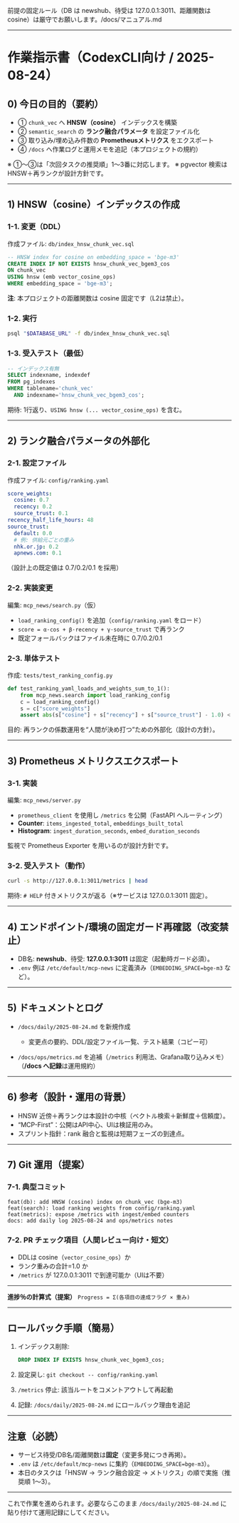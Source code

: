 前提の固定ルール（DB は newshub、待受は 127.0.0.1:3011、距離関数は cosine）は厳守でお願いします。/docs/マニュアル.md

---

# 作業指示書（CodexCLI向け / 2025-08-24）

## 0) 今日の目的（要約）

* ① `chunk_vec` へ **HNSW（cosine）** インデックスを構築
* ② `semantic_search` の **ランク融合パラメータ** を設定ファイル化
* ③ 取り込み/埋め込み件数の **Prometheusメトリクス** をエクスポート
* ④ `/docs` へ作業ログと運用メモを追記（本プロジェクトの規約）

※ ①〜③は「次回タスクの推奨順」1〜3番に対応します。
※ pgvector 検索は HNSW＋再ランクが設計方針です。

---

## 1) HNSW（cosine）インデックスの作成

### 1-1. 変更（DDL）

作成ファイル: `db/index_hnsw_chunk_vec.sql`

```sql
-- HNSW index for cosine on embedding_space = 'bge-m3'
CREATE INDEX IF NOT EXISTS hnsw_chunk_vec_bgem3_cos
ON chunk_vec
USING hnsw (emb vector_cosine_ops)
WHERE embedding_space = 'bge-m3';
```

**注**: 本プロジェクトの距離関数は cosine 固定です（L2は禁止）。

### 1-2. 実行

```bash
psql "$DATABASE_URL" -f db/index_hnsw_chunk_vec.sql
```

### 1-3. 受入テスト（最低）

```sql
-- インデックス有無
SELECT indexname, indexdef
FROM pg_indexes
WHERE tablename='chunk_vec'
  AND indexname='hnsw_chunk_vec_bgem3_cos';
```

期待: 1行返り、`USING hnsw (... vector_cosine_ops)` を含む。

---

## 2) ランク融合パラメータの外部化

### 2-1. 設定ファイル

作成ファイル: `config/ranking.yaml`

```yaml
score_weights:
  cosine: 0.7
  recency: 0.2
  source_trust: 0.1
recency_half_life_hours: 48
source_trust:
  default: 0.0
  # 例: 供給元ごとの重み
  nhk.or.jp: 0.2
  apnews.com: 0.1
```

（設計上の既定値は 0.7/0.2/0.1 を採用）

### 2-2. 実装変更

編集: `mcp_news/search.py`（仮）

* `load_ranking_config()` を追加（`config/ranking.yaml` をロード）
* `score = α·cos + β·recency + γ·source_trust` で再ランク
* 既定フォールバックはファイル未在時に 0.7/0.2/0.1

### 2-3. 単体テスト

作成: `tests/test_ranking_config.py`

```python
def test_ranking_yaml_loads_and_weights_sum_to_1():
    from mcp_news.search import load_ranking_config
    c = load_ranking_config()
    s = c["score_weights"]
    assert abs(s["cosine"] + s["recency"] + s["source_trust"] - 1.0) < 1e-6
```

目的: 再ランクの係数運用を“人間が決め打つ”ための外部化（設計の方針）。

---

## 3) Prometheus メトリクスエクスポート

### 3-1. 実装

編集: `mcp_news/server.py`

* `prometheus_client` を使用し `/metrics` を公開（FastAPI へルーティング）
* **Counter**: `items_ingested_total`, `embeddings_built_total`
* **Histogram**: `ingest_duration_seconds`, `embed_duration_seconds`

監視で Prometheus Exporter を用いるのが設計方針です。

### 3-2. 受入テスト（動作）

```bash
curl -s http://127.0.0.1:3011/metrics | head
```

期待: `# HELP` 付きメトリクスが返る（※サービスは 127.0.0.1:3011 固定）。

---

## 4) エンドポイント/環境の固定ガード再確認（改変禁止）

* DB名: **newshub**、待受: **127.0.0.1:3011** は固定（起動時ガード必須）。&#x20;
* `.env` 例は `/etc/default/mcp-news` に定義済み（`EMBEDDING_SPACE=bge-m3` など）。

---

## 5) ドキュメントとログ

* `/docs/daily/2025-08-24.md` を新規作成

  * 変更点の要約、DDL/設定ファイル一覧、テスト結果（コピー可）
* `/docs/ops/metrics.md` を追補（`/metrics` 利用法、Grafana取り込みメモ）
  （**/docs へ記録**は運用規約）

---

## 6) 参考（設計・運用の背景）

* HNSW 近傍＋再ランクは本設計の中核（ベクトル検索＋新鮮度＋信頼度）。
* “MCP-First”：公開はAPI中心、UIは検証用のみ。
* スプリント指針：rank 融合と監視は短期フェーズの到達点。

---

## 7) Git 運用（提案）

### 7-1. 典型コミット

```
feat(db): add HNSW (cosine) index on chunk_vec (bge-m3)
feat(search): load ranking weights from config/ranking.yaml
feat(metrics): expose /metrics with ingest/embed counters
docs: add daily log 2025-08-24 and ops/metrics notes
```

### 7-2. PR チェック項目（人間レビュー向け・短文）

* DDLは cosine（`vector_cosine_ops`）か
* ランク重みの合計=1.0 か
* `/metrics` が 127.0.0.1:3011 で到達可能か（UIは不要）

---

**進捗％の計算式（提案）**
`Progress = Σ(各項目の達成フラグ × 重み)`

---

## ロールバック手順（簡易）

1. インデックス削除:

   ```sql
   DROP INDEX IF EXISTS hnsw_chunk_vec_bgem3_cos;
   ```
2. 設定戻し: `git checkout -- config/ranking.yaml`
3. `/metrics` 停止: 該当ルートをコメントアウトして再起動
4. 記録: `/docs/daily/2025-08-24.md` にロールバック理由を追記

---

## 注意（必読）

* サービス待受/DB名/距離関数は**固定**（変更多発につき再掲）。
* `.env` は `/etc/default/mcp-news` に集約（`EMBEDDING_SPACE=bge-m3`）。
* 本日のタスクは「HNSW → ランク融合設定 → メトリクス」の順で実施（推奨順 1〜3）。

---

これで作業を進められます。必要ならこのまま `/docs/daily/2025-08-24.md` に貼り付けて運用記録にしてください。